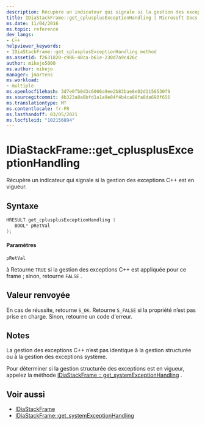 ```yaml
---
description: Récupère un indicateur qui signale si la gestion des exceptions C++ est en vigueur.
title: IDiaStackFrame::get_cplusplusExceptionHandling | Microsoft Docs
ms.date: 11/04/2016
ms.topic: reference
dev_langs:
- C++
helpviewer_keywords:
- IDiaStackFrame::get_cplusplusExceptionHandling method
ms.assetid: f2631820-c986-40ca-b61e-230d7a9c426c
author: mikejo5000
ms.author: mikejo
manager: jmartens
ms.workload:
- multiple
ms.openlocfilehash: 3d7e0fb0d3c6006a9ee2b83bae8e02d1150530f9
ms.sourcegitcommit: 4b323a8a8bfd1a1a9e84f4b4ca88fa8da690f656
ms.translationtype: MT
ms.contentlocale: fr-FR
ms.lasthandoff: 03/05/2021
ms.locfileid: "102156894"
---
```

# <a name="idiastackframeget_cplusplusexceptionhandling"></a>IDiaStackFrame::get_cplusplusExceptionHandling
Récupère un indicateur qui signale si la gestion des exceptions C++ est en vigueur.

## <a name="syntax"></a>Syntaxe

```C++
HRESULT get_cplusplusExceptionHandling ( 
   BOOL* pRetVal
);
```

#### <a name="parameters"></a>Paramètres
 `pRetVal`

à Retourne `TRUE` si la gestion des exceptions C++ est appliquée pour ce frame ; sinon, retourne `FALSE` .

## <a name="return-value"></a>Valeur renvoyée
 En cas de réussite, retourne `S_OK`. Retourne `S_FALSE` si la propriété n’est pas prise en charge. Sinon, retourne un code d'erreur.

## <a name="remarks"></a>Notes
 La gestion des exceptions C++ n’est pas identique à la gestion structurée ou à la gestion des exceptions système.

 Pour déterminer si la gestion structurée des exceptions est en vigueur, appelez la méthode [IDiaStackFrame :: get_systemExceptionHandling](../../debugger/debug-interface-access/idiastackframe-get-systemexceptionhandling.md) .

## <a name="see-also"></a>Voir aussi
- [IDiaStackFrame](../../debugger/debug-interface-access/idiastackframe.md)
- [IDiaStackFrame::get_systemExceptionHandling](../../debugger/debug-interface-access/idiastackframe-get-systemexceptionhandling.md)
